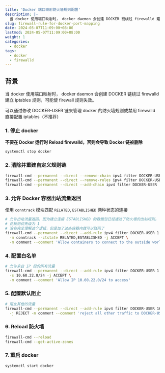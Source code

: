 ```yaml
---
title: 'Docker 端口映射防火墙规则配置'
description: |-
  当 docker 使用端口映射时， docker daemon 会创建 DOCKER 链绕过 firewalld 建立 iptables 规则，可能使 firewall 规则失效
slug: firewall-rule-for-docker-port-mapping
date: 2024-05-07T11:09:00+08:00
lastmod: 2024-05-07T11:09:00+08:00
weight: 1
categories:
  - docker
tags:
  - docker
  - firewalld
---
```


## 背景

当 docker 使用端口映射时， docker daemon 会创建 DOCKER 链绕过 firewalld 建立 iptables 规则，可能使 firewall 规则失效。

可以通过修改 DOCKER-USER 链来管理 docker 的防火墙规则或禁用 firewalld 直接配置 iptables（不推荐）

### 1. 停止 docker

**不要在 Docker 运行时 Reload firewalld，否则会导致 Docker 链被删除**

```sh
systemctl stop docker
```

### 2. 清除并重建自定义规则链

```sh
firewall-cmd --permanent --direct --remove-chain ipv4 filter DOCKER-USER
firewall-cmd --permanent --direct --remove-rules ipv4 filter DOCKER-USER
firewall-cmd --permanent --direct --add-chain ipv4 filter DOCKER-USER
```

### 3. 允许 Docker 容器出站流量返回

使用 `conntrack` 模块匹配 `RELATED`, `ESTABLISHED` 两种状态的连接

```sh
# 允许出站流量返回，因为建立连接 ESTABLISHED 的数据包已经通过了防火墙的出站规则。
# 此规则优先级为 1
# 没有完全理解这个逻辑，但是加了这条容器内就可以联网了
firewall-cmd --permanent --direct --add-rule ipv4 filter DOCKER-USER 1 \
  -m conntrack --ctstate RELATED,ESTABLISHED -j ACCEPT \
  -m comment --comment 'Allow containers to connect to the outside world'
```

### 4. 配置白名单

```sh
# 允许来自 IP 段的所有流量
firewall-cmd --permanent --direct --add-rule ipv4 filter DOCKER-USER 1 \
  -s 10.60.22.0/24 -j ACCEPT \
  -m comment --comment 'Allow IP 10.60.22.0/24 to access'
```

### 5. 配置默认阻止

```sh
# 阻止其他的流量
firewall-cmd --permanent --direct --add-rule ipv4 filter DOCKER-USER 10 \
  -j REJECT -m comment --comment 'reject all other traffic to DOCKER-USER'
```

### 6. Reload 防火墙

```sh
firewall-cmd --reload
firewall-cmd --get-active-zones
```

### 7. 重启 docker

```sh
systemctl start docker
```
